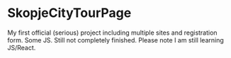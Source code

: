 # SkopjeCityTourPage
My first official (serious) project including multiple sites and registration form. Some JS. Still not completely finished.
Please note I am still learning JS/React. 
